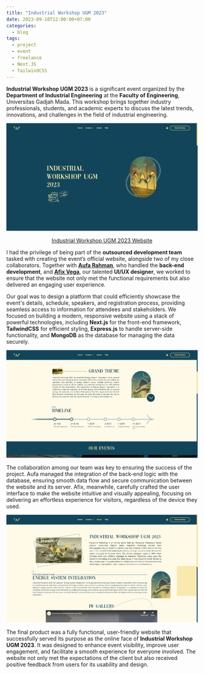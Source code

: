 ```yaml
---
title: "Industrial Workshop UGM 2023"
date: 2023-09-10T12:00:00+07:00
categories:
  - blog
tags:
  - project
  - event
  - freelance
  - Next.JS
  - TailwindCSS
---
```


**Industrial Workshop UGM 2023** is a significant event organized by the **Department of Industrial Engineering** at the **Faculty of Engineering**, Universitas Gadjah Mada. This workshop brings together industry professionals, students, and academic experts to discuss the latest trends, innovations, and challenges in the field of industrial engineering.

![](/assets/images/IW1.png)

<p align="center">
  <a href="https://iw.aufarhmn.my.id/">Industrial Workshop UGM 2023 Website</a>
</p>

I had the privilege of being part of the **outsourced development team** tasked with creating the event’s official website, alongside two of my close collaborators. Together with [**Aufa Rahman**](https://aufarhmn.my.id), who handled the **back-end development**, and [**Afix Vega**](https://github.com/afixv), our talented **UI/UX designer**, we worked to ensure that the website not only met the functional requirements but also delivered an engaging user experience.

Our goal was to design a platform that could efficiently showcase the event's details, schedule, speakers, and registration process, providing seamless access to information for attendees and stakeholders. We focused on building a modern, responsive website using a stack of powerful technologies, including **Next.js** for the front-end framework, **TailwindCSS** for efficient styling, **Express.js** to handle server-side functionality, and **MongoDB** as the database for managing the data securely.

![](/assets/images/IW2.png)

The collaboration among our team was key to ensuring the success of the project. Aufa managed the integration of the back-end logic with the database, ensuring smooth data flow and secure communication between the website and its server. Afix, meanwhile, carefully crafted the user interface to make the website intuitive and visually appealing, focusing on delivering an effortless experience for visitors, regardless of the device they used.

![](/assets/images/IW3.png)

The final product was a fully functional, user-friendly website that successfully served its purpose as the online face of **Industrial Workshop UGM 2023**. It was designed to enhance event visibility, improve user engagement, and facilitate a smooth experience for everyone involved. The website not only met the expectations of the client but also received positive feedback from users for its usability and design.

